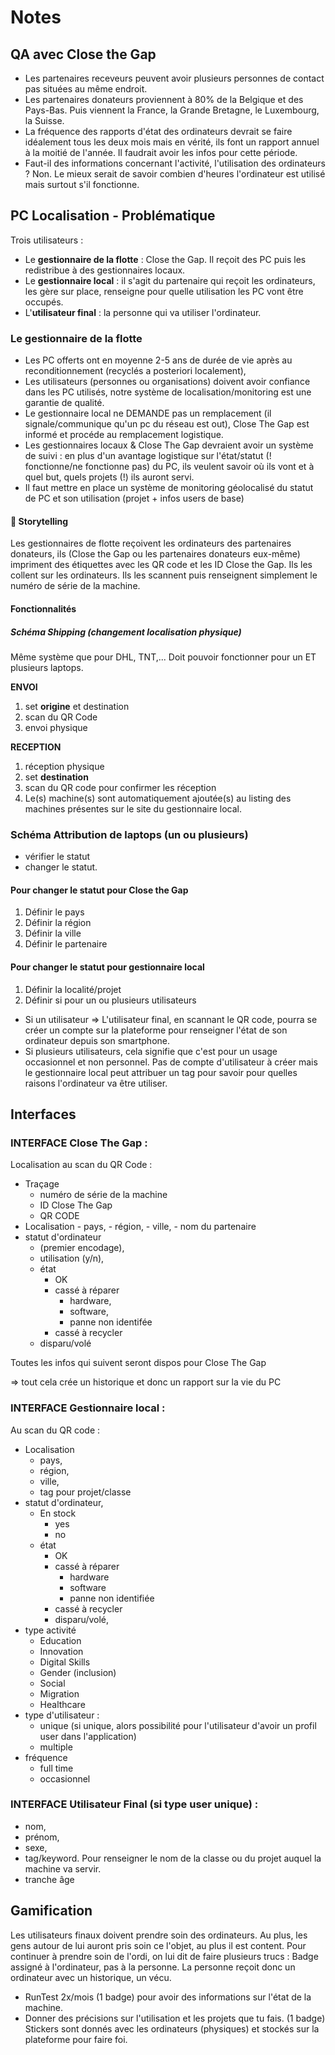 # Notes

## QA avec Close the Gap
- Les partenaires receveurs peuvent avoir plusieurs personnes de contact pas situées au même endroit.
- Les partenaires donateurs proviennent à 80% de la Belgique et des Pays-Bas. Puis viennent la France, la Grande Bretagne, le Luxembourg, la Suisse.
- La fréquence des rapports d'état des ordinateurs devrait se faire idéalement tous les deux mois mais en vérité, ils font un rapport annuel à la moitié de l'année. Il faudrait avoir les infos pour cette période.
- Faut-il des informations concernant l'activité, l'utilisation des ordinateurs ? Non. Le mieux serait de savoir combien d'heures l'ordinateur est utilisé mais surtout s'il fonctionne.

## PC Localisation - Problématique

Trois utilisateurs :
- Le **gestionnaire de la flotte** : Close the Gap. Il reçoit des PC puis les redistribue à des gestionnaires locaux.
- Le **gestionnaire local** : il s'agit du partenaire qui reçoit les ordinateurs, les gère sur place, renseigne pour quelle utilisation les PC vont être occupés.
- L'**utilisateur final** : la personne qui va utiliser l'ordinateur.

### Le gestionnaire de la flotte

- Les PC offerts ont en moyenne 2-5 ans de durée de vie après au reconditionnement (recyclés a posteriori localement),
- Les utilisateurs (personnes ou organisations) doivent avoir confiance dans les PC utilisés, notre système de localisation/monitoring est une garantie de qualité.
- Le gestionnaire local ne DEMANDE pas un remplacement (il signale/communique qu'un pc du réseau est out), Close The Gap est informé et procéde au remplacement logistique. 
- Les gestionnaires locaux & Close The Gap devraient avoir un système de suivi : en plus d'un avantage logistique sur l'état/statut (! fonctionne/ne fonctionne pas) du PC, ils veulent savoir où ils vont et à quel but, quels projets (!) ils auront servi.
- Il faut mettre en place un système de monitoring géolocalisé du statut de PC et son utilisation (projet + infos users de base)

#### 📜 Storytelling 
Les gestionnaires de flotte reçoivent les ordinateurs des partenaires donateurs, ils (Close the Gap ou les partenaires donateurs eux-même) impriment des étiquettes avec les QR code et les ID Close the Gap. Ils les collent sur les ordinateurs. Ils les scannent puis renseignent simplement le numéro de série de la machine.

#### Fonctionnalités

##### Schéma Shipping (changement localisation physique)
Même système que pour DHL, TNT,... Doit pouvoir fonctionner pour un ET plusieurs laptops.

**ENVOI**

1. set **origine** et destination
2. scan du QR Code
3. envoi physique

**RECEPTION**

1. réception physique
2. set **destination**
3. scan du QR code pour confirmer les réception
4. Le(s) machine(s) sont automatiquement ajoutée(s) au listing des machines présentes sur le site du gestionnaire local.

### Schéma Attribution de laptops (un ou plusieurs)
- vérifier le statut
- changer le statut.

#### Pour changer le statut pour Close the Gap
1. Définir le pays
2. Définir la région
3. Définir la ville
4. Définir le partenaire

#### Pour changer le statut pour gestionnaire local
1. Définir la localité/projet
2. Définir si pour un ou plusieurs utilisateurs
- Si un utilisateur => L'utilisateur final, en scannant le QR code, pourra se créer un compte sur la plateforme pour renseigner l'état de son ordinateur depuis son smartphone.
- Si plusieurs utilisateurs, cela signifie que c'est pour un usage occasionnel et non personnel. Pas de compte d'utilisateur à créer mais le gestionnaire local peut attribuer un tag pour savoir pour quelles raisons l'ordinateur va être utiliser.


## Interfaces

### INTERFACE Close The Gap : 
Localisation au scan du QR Code :
- Traçage
    - numéro de série de la machine
    - ID Close The Gap
    - QR CODE
- Localisation
        - pays, 
        - région, 
        - ville, 
        - nom du partenaire
- statut d'ordinateur 
    - (premier encodage), 
    - utilisation (y/n), 
    - état 
        - OK
        - cassé à réparer
            - hardware, 
            - software, 
            - panne non identifée 
        - cassé à recycler
    - disparu/volé

Toutes les infos qui suivent seront dispos pour Close The Gap

=> tout cela crée un historique et donc un rapport sur la vie du PC

### INTERFACE Gestionnaire local :
Au scan du QR code :
- Localisation
    - pays, 
    - région, 
    - ville, 
    - tag pour projet/classe
- statut d'ordinateur, 
    - En stock
        - yes
        - no
    - état
        - OK
        - cassé à réparer 
            - hardware 
            - software 
            - panne non identifiée
        - cassé à recycler 
        - disparu/volé, 
- type activité
    - Education
    - Innovation
    - Digital Skills
    - Gender (inclusion)
    - Social
    - Migration
    - Healthcare
- type d'utilisateur : 
    - unique (si unique, alors possibilité pour l'utilisateur d'avoir un profil user dans l'application)
    - multiple
- fréquence 
    - full time
    - occasionnel

### INTERFACE Utilisateur Final (si type user unique) : 
- nom, 
- prénom, 
- sexe, 
- tag/keyword. Pour renseigner le nom de la classe ou du projet auquel la machine va servir.
- tranche âge


## Gamification

Les utilisateurs finaux doivent prendre soin des ordinateurs. Au plus, les gens autour de lui auront pris soin ce l'objet, au plus il est content.
Pour continuer à prendre soin de l'ordi, on lui dit de faire plusieurs trucs : 
Badge assigné à l'ordinateur, pas à la personne. La personne reçoit donc un ordinateur avec un historique, un vécu.
- RunTest 2x/mois (1 badge) pour avoir des informations sur l'état de la machine.
- Donner des précisions sur l'utilisation et les projets que tu fais. (1 badge)
Stickers sont donnés avec les ordinateurs (physiques) et stockés sur la plateforme pour faire foi.
